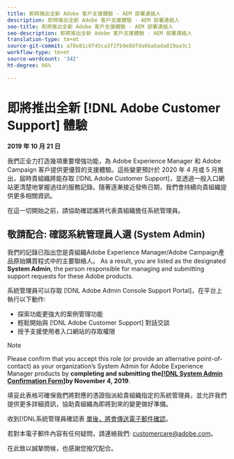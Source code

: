 ```yaml
---
title: 即將推出全新 Adobe 客戶支援體驗 - AEM 部署連絡人
description: 即將推出全新 Adobe 客戶支援體驗 - AEM 部署連絡人
seo-title: 即將推出全新 Adobe 客戶支援體驗 - AEM 部署連絡人
seo-description: 即將推出全新 Adobe 客戶支援體驗 - AEM 部署連絡人
translation-type: tm+mt
source-git-commit: a78e81c0f45ca3f2fb9e8dfda6babada819aa3c1
workflow-type: tm+mt
source-wordcount: '342'
ht-degree: 66%

---
```



# 即將推出全新 [!DNL Adobe Customer Support] 體驗

**2019 年 10 月 21 日**

我們正全力打造幾項重要增強功能，為 Adobe Experience Manager 和 Adobe Campaign 客戶提供更優質的支援體驗。這些變更預計於 2020 年 4 月或 5 月推出，屆時貴組織將能存取 [!DNL Adobe Customer Support]，並透過一般入口網站更清楚地掌握過往的服務記錄。隨著逐漸接近發佈日期，我們會持續向貴組織提供更多相關資訊。

在這一切開始之前，請協助確認誰將代表貴組織擔任系統管理員。

## 敬請配合: 確認系統管理員人選 (System Admin)

我們的記錄已指出您是貴組織Adobe Experience Manager/Adobe Campaign產品原始購買程式中的主要聯絡人。 As a result, you are listed as the designated **System Admin**, the person responsible for managing and submitting support requests for these Adobe products.

系統管理員可以存取 [!DNL Adobe Admin Console Support Portal]，在平台上執行以下動作:

* 探索功能更強大的案例管理功能
* 輕鬆開始與 [!DNL Adobe Customer Support] 對話交談
* 授予支援使用者入口網站的存取權限

>[!NOTE]
>
>Please confirm that you accept this role (or provide an alternative point-of-contact) as your organization’s System Admin for Adobe Experience Manager products by **completing and submitting the[[!DNL System Admin Confirmation Form]](https://adobe.allegiancetech.com/cgi-bin/qwebcorporate.dll?idx=N5M8RY)by November 4, 2019**.
>
>填妥此表格可確保我們將對應的憑證指派給貴組織指定的系統管理員，並允許我們提供更多詳細資訊，協助貴組織為即將到來的變更做好準備。

收到[!DNL系統管理員確認表 [單後，將會傳送電子郵件確認](https://adobe.allegiancetech.com/cgi-bin/qwebcorporate.dll?idx=N5M8RY)。

若對本電子郵件內容有任何疑問，請連絡我們: customercare@adobe.com。

在此致以誠摯問候，也感謝您撥冗配合。
